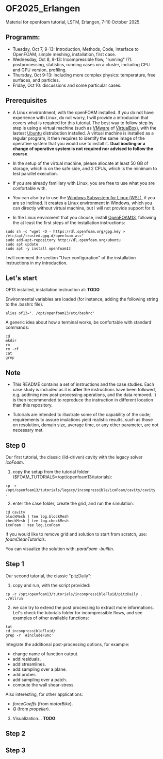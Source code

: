 # OF2025_Erlangen
Material for openfoam tutorial, LSTM, Erlangen, 7-10 October 2025.

## Programm:
* Tuesday, Oct 7, 9-13: Introduction, Methods, Code, Interface to OpenFOAM, simple meshing, installation, first case.
* Wednesday, Oct 8, 9-13: Incompressible flow, "running" (?). postprocessing, statistics, running cases on a cluster, including CPU and GPU version, profiling.
* Thursday, Oct 9-13: Including more complex physics: temperature, free surfaces, and particles. 
* Friday, Oct 10: discussions and some particular cases.

## Prerequisites

* A Linux environtment, with the openFOAM installed. If you do not have experience with Linux, do not worry, I will provide a introducion that covers what is required for this tutorial. The best way to follow step by step is using a virtual machine (such as [VMware](https://www.vmware.com/products/desktop-hypervisor/workstation-and-fusion) of [VirtualBox](https://www.virtualbox.org/)), with the lastest [Ubuntu](https://ubuntu.com/download/desktop) distrubution installed. A virtual machine is installed as a regular program, it then requires to identify the same image of the operative system that you would use to install it. **Dual booting or a change of operative system is not required nor advised to follow the course**.

* In the setup of the virtual machine, please allocate at least 50 GB of storage, which is on the safe side, and 2 CPUs, which is the minimum to test parallel execution.

* If you are already familiary with Linux, you are free to use what you are confortable with.

* You can also try to use the [Windows Subsystem for Linux (WSL)](https://ubuntu.com/desktop/wsl), if you are so inclined. It creates a Linux environment in Windows, which you can directly without virtual machine, but I will not provide support for it. 

* In the Linux enviroment that you choose, install [OpenFOAM13](https://openfoam.org/download/13-ubuntu/), following the at least the first steps of the installation instructions: 
```
sudo sh -c "wget -O - https://dl.openfoam.org/gpg.key > /etc/apt/trusted.gpg.d/openfoam.asc"
sudo add-apt-repository http://dl.openfoam.org/ubuntu
sudo apt update
sudo apt -y install openfoam13
```
I will comment the section "User configuration" of the installation instructions in my introduction.


## Let's start

OF13 installed, installation instruction at: **TODO**

Environmental variables are loaded (for instance, adding the following string to the .bashrc file). 

```
alias of13=". /opt/openfoam13/etc/bashrc"
```

A generic idea about how a terminal works, be confortable with standard commands: 
```
cd
mkdir
rm
rm -rf 
cat 
grep
```
## Note

* This README contains a set of instructions and the case studies. Each case study is included as it is **after** the instructions have been followed, e.g. addining new post-processing operations, and the data removed. It is then recommended to reproduce the instruction in different location than this repository. 

* Tutorials are intended to illustrate some of the capability of the code; requirements to assure imulations yield realistic results, such as those on resolution, domain size, average time, or any other parameter, are not necessary met.  


## Step 0

Our first tutorial, the classic (lid-driven) cavity with the legacy solver *icoFoam*. 

1. copy the setup from the tutorial folder ($FOAM_TUTORIALS=/opt/openfoam13/tutorials):

```
cp -r /opt/openfoam13/tutorials/legacy/incompressible/icoFoam/cavity/cavity .
```

2. enter the case folder, create the grid, and run the simulation:

```
cd cavity
blockMesh | tee log.blockMesh
checkMesh | tee log.checkMesh
icoFoam | tee log.icoFoam
```

If you would like to remove grid and solution to start from scratch, use: *foamCleanTutorials*. 

You can visualize the solution with: *paraFoam -builtin*.

## Step 1

Our second tutorial, the classic "pitzDaily":

1. copy and run, with the script provided:

```
cp -r /opt/openfoam13/tutorials/incompressibleFluid/pitzDaily . 
./Allrun
```

2. we can try to extend the post processing to extract more informations. Let's check the tutorials folder for incompressible flows, and see examples of other available functions: 

```
tut
cd incompressibleFluid/
grep -r '#includeFunc'
```

Integrate the additional post-processing options, for example:
* change name of function output.
* add residuals.
* add streamlines.
* add sampling over a plane.
* add probes.
* add sampling over a patch.
* compute the wall shear-stress. 

Also interesting, for other applications: 
* *forceCoeffs* (from *motorBike*).
* *Q* (from *propeller*).

3. Visualization... **TODO**

## Step 2

## Step 3


